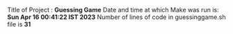 Title of Project : **Guessing Game**
Date and time at which Make was run is: **Sun Apr 16 00:41:22 IST 2023**
Number of lines of code in guessinggame.sh file is **31**
